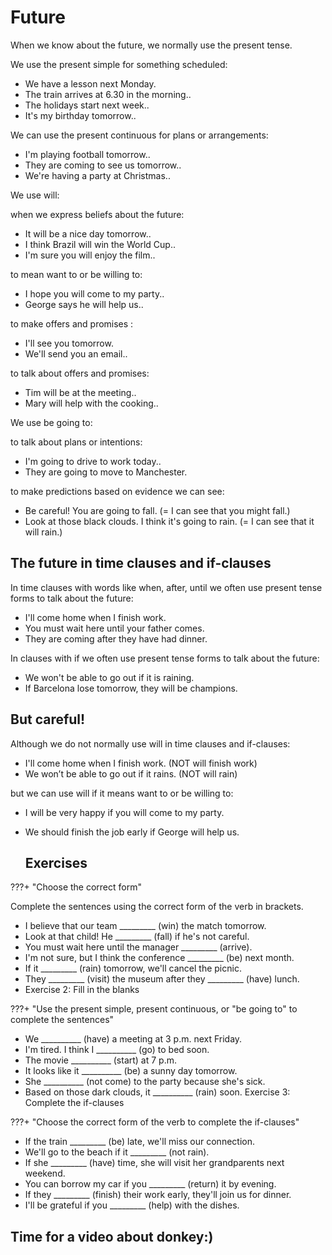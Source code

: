 # Future

When we know about the future, we normally use the present tense.

We use the present simple for something scheduled:

- We have a lesson next Monday.</br> 
- The train arrives at 6.30 in the morning..</br>
- The holidays start next week..</br>
- It's my birthday tomorrow..</br>

We can use the present continuous for plans or arrangements:

- I'm playing football tomorrow..</br> 
- They are coming to see us tomorrow..</br> 
- We're having a party at Christmas..</br> 

We use will:

when we express beliefs about the future:
- It will be a nice day tomorrow..</br> 
- I think Brazil will win the World Cup..</br>
- I'm sure you will enjoy the film..</br>

to mean want to or be willing to:
- I hope you will come to my party..</br>
- George says he will help us..</br> 

to make offers and promises :
- I'll see you tomorrow.</br> 
- We'll send you an email..</br>

to talk about offers and promises:
- Tim will be at the meeting..</br> 
- Mary will help with the cooking..</br> 

We use be going to:

to talk about plans or intentions:
- I'm going to drive to work today..</br> 
- They are going to move to Manchester.</br> 

to make predictions based on evidence we can see:
- Be careful! You are going to fall. (= I can see that you might fall.)
- Look at those black clouds. I think it's going to rain. (= I can see that it will rain.)

## The future in time clauses and if-clauses

In time clauses with words like when, after, until we often use present tense forms to talk about the future:

- I'll come home when I finish work.</br>
- You must wait here until your father comes.</br>
- They are coming after they have had dinner.</br> 

In clauses with if we often use present tense forms to talk about the future:

- We won't be able to go out if it is raining.</br> 
- If Barcelona lose tomorrow, they will be champions.</br> 

## But careful!

Although we do not normally use will in time clauses and if-clauses:
- I'll come home when I finish work. (NOT will finish work)</br>
- We won’t be able to go out if it rains. (NOT will rain)</br> 

but we can use will if it means want to or be willing to:

- I will be very happy if you will come to my party.</br> 
- We should finish the job early if George will help us.</br> 

  ## Exercises

???+ "Choose the correct form"


Complete the sentences using the correct form of the verb in brackets.

- I believe that our team _________ (win) the match tomorrow.
- Look at that child! He _________ (fall) if he's not careful.
- You must wait here until the manager _________ (arrive).
- I'm not sure, but I think the conference _________ (be) next month.
- If it _________ (rain) tomorrow, we'll cancel the picnic.
- They _________ (visit) the museum after they _________ (have) lunch.
- Exercise 2: Fill in the blanks

???+ "Use the present simple, present continuous, or "be going to" to complete the sentences"

- We __________ (have) a meeting at 3 p.m. next Friday.
- I'm tired. I think I __________ (go) to bed soon.
- The movie __________ (start) at 7 p.m.
- It looks like it __________ (be) a sunny day tomorrow.
- She __________ (not come) to the party because she's sick.
- Based on those dark clouds, it __________ (rain) soon.
Exercise 3: Complete the if-clauses

???+ "Choose the correct form of the verb to complete the if-clauses"

- If the train _________ (be) late, we'll miss our connection.
- We'll go to the beach if it _________ (not rain).
- If she _________ (have) time, she will visit her grandparents next weekend.
- You can borrow my car if you _________ (return) it by evening.
- If they _________ (finish) their work early, they'll join us for dinner.
- I'll be grateful if you _________ (help) with the dishes.

## Time for a video about donkey:)
